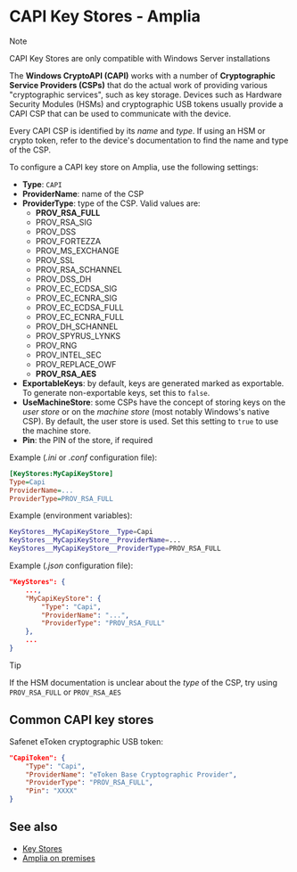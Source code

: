 ﻿# CAPI Key Stores - Amplia

> [!NOTE]
> CAPI Key Stores are only compatible with Windows Server installations

The **Windows CryptoAPI (CAPI)** works with a number of **Cryptographic Service Providers (CSPs)** that do the actual work
of providing various "cryptographic services", such as key storage. Devices such as Hardware Security Modules (HSMs) and
cryptographic USB tokens usually provide a CAPI CSP that can be used to communicate with the device.

<!--
> [!TIP]
> Although Windows Server has its own CSP which provides access to its native key stores, for that purpose you should use [Native Key Stores](native.md) instead.
-->

Every CAPI CSP is identified by its *name* and *type*. If using an HSM or crypto token, refer to the device's documentation
to find the name and type of the CSP.

To configure a CAPI key store on Amplia, use the following settings:

* **Type**: `CAPI`
* **ProviderName**: name of the CSP
* **ProviderType**: type of the CSP. Valid values are:
	* **PROV_RSA_FULL**
	* PROV_RSA_SIG
	* PROV_DSS
	* PROV_FORTEZZA
	* PROV_MS_EXCHANGE
	* PROV_SSL
	* PROV_RSA_SCHANNEL
	* PROV_DSS_DH
	* PROV_EC_ECDSA_SIG
	* PROV_EC_ECNRA_SIG
	* PROV_EC_ECDSA_FULL
	* PROV_EC_ECNRA_FULL
	* PROV_DH_SCHANNEL
	* PROV_SPYRUS_LYNKS
	* PROV_RNG
	* PROV_INTEL_SEC
	* PROV_REPLACE_OWF
	* **PROV_RSA_AES**
* **ExportableKeys**: by default, keys are generated marked as exportable. To generate non-exportable keys, set this to `false`.
* **UseMachineStore**: some CSPs have the concept of storing keys on the *user store* or on the *machine store* (most notably Windows's native CSP).
  By default, the user store is used. Set this setting to `true` to use the machine store.
* **Pin**: the PIN of the store, if required

<!--
TODO:
OverrideKeyPins: ?
RememberKeyPins: ?
-->

Example (*.ini* or *.conf* configuration file):

```ini
[KeyStores:MyCapiKeyStore]
Type=Capi
ProviderName=...
ProviderType=PROV_RSA_FULL
```

Example (environment variables):

```sh
KeyStores__MyCapiKeyStore__Type=Capi
KeyStores__MyCapiKeyStore__ProviderName=...
KeyStores__MyCapiKeyStore__ProviderType=PROV_RSA_FULL
```

Example (*.json* configuration file):

```json
"KeyStores": {
	...,
	"MyCapiKeyStore": {
		"Type": "Capi",
		"ProviderName": "...",
		"ProviderType": "PROV_RSA_FULL"
	},
	...
}
```

> [!TIP]
> If the HSM documentation is unclear about the *type* of the CSP, try using `PROV_RSA_FULL` or `PROV_RSA_AES`

## Common CAPI key stores

Safenet eToken cryptographic USB token:

```json
"CapiToken": {
	"Type": "Capi",
	"ProviderName": "eToken Base Cryptographic Provider",
	"ProviderType": "PROV_RSA_FULL",
	"Pin": "XXXX"
}
```

## See also

* [Key Stores](index.md)
* [Amplia on premises](../index.md)
